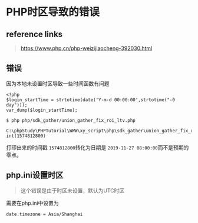 # PHP时区导致的错误

## reference links

>  https://www.php.cn/php-weizijiaocheng-392030.html 

## 错误

因为本地未设置时区导致一些时间函数有问题

```
<?php
$login_startTime = strtotime(date('Y-m-d 00:00:00',strtotime("-0 day")));
var_dump($login_startTime);
```

```
$ php php/sdk_gather/union_gather_fix_roi_ltv.php

C:\phpStudy\PHPTutorial\WWW\xy_script\php\sdk_gather\union_gather_fix_roi_ltv.php:38:
int(1574812800)
```

打印出来的时间戳 `1574812800`转化为日期是 `2019-11-27 08:00:00`而不是预期的零点。

## php.ini设置时区

> 这个错误是由于时区未设置，默认为UTC时区

需要在php.ini中设置为

```
date.timezone = Asia/Shanghai
```

